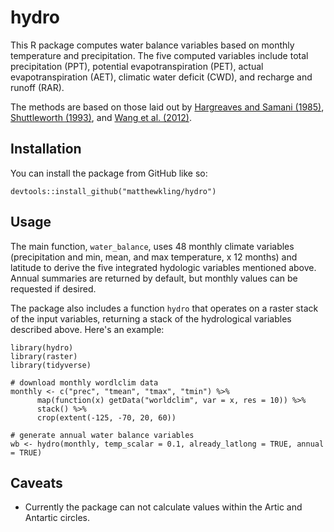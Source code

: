 # hydro

This R package computes water balance variables based on monthly temperature and precipitation. The five computed variables include total precipitation (PPT), potential evapotranspiration (PET), actual evapotranspiration (AET), climatic water deficit (CWD), and recharge and runoff (RAR).

The methods are based on those laid out by [Hargreaves and Samani (1985)](https://elibrary.asabe.org/abstract.asp?aid=26773), [Shuttleworth (1993)](https://scholar.google.com/scholar?cluster=5604169752644993837&hl=en&as_sdt=2005&sciodt=0,5), and [Wang et al. (2012)](https://journals.ametsoc.org/doi/full/10.1175/JAMC-D-11-043.1).

## Installation

You can install the package from GitHub like so:

```
devtools::install_github("matthewkling/hydro")
```

## Usage

The main function, `water_balance`, uses 48 monthly climate variables (precipitation and min, mean, and max temperature, x 12 months) and latitude to derive the five integrated hydologic variables mentioned above. Annual summaries are returned by default, but monthly values can be requested if desired.

The package also includes a function `hydro` that operates on a raster stack of the input variables, returning a stack of the hydrological variables described above. Here's an example:

```
library(hydro)
library(raster)
library(tidyverse)

# download monthly wordlclim data 
monthly <- c("prec", "tmean", "tmax", "tmin") %>%
      map(function(x) getData("worldclim", var = x, res = 10)) %>% 
      stack() %>%
      crop(extent(-125, -70, 20, 60)) 
      
# generate annual water balance variables 
wb <- hydro(monthly, temp_scalar = 0.1, already_latlong = TRUE, annual = TRUE)
```

## Caveats

* Currently the package can not calculate values within the Artic and Antartic circles.

